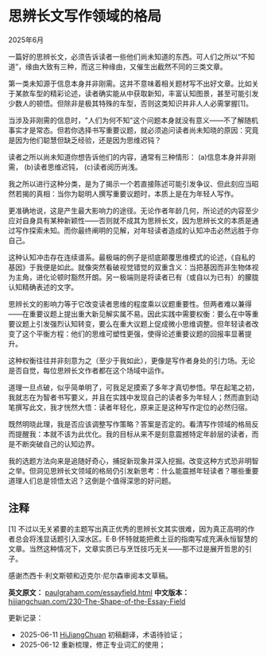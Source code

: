 


# 思辨长文写作领域的格局

2025年6月

一篇好的思辨长文，必须告诉读者一些他们尚未知道的东西。可人们之所以“不知道”，缘由大致有三种，而这三种缘由，又催生出截然不同的三类文章。

第一类未知源于信息本身并非刚需。这并不意味着相关题材写不出好文章。比如关于某款车型的精彩论述，读者确实能从中获取新知，丰富认知图景，甚至可能引发少数人的顿悟。但除非是极其特殊的车型，否则这类知识并非人人必需掌握[1]。

当涉及非刚需的信息时，"人们为何不知"这个问题本身就没有意义——不了解随机事实才是常态。但若你选择书写重要议题，就必须追问读者尚未知晓的原因：究竟是因为他们聪慧但缺乏经验，还是因为思维迟钝？

读者之所以尚未知道你想告诉他们的内容，通常有三种情形：
(a)信息本身并非刚需，
(b)读者思维迟钝，
(c)读者阅历尚浅。

我之所以进行这种分类，是为了揭示一个若直接陈述可能引发争议、但此刻应当昭然若揭的真相：当你为聪明人撰写重要议题时，本质上是在为年轻人写作。

更准确地说，这是产生最大影响力的途径。无论作者年龄几何，所论述的内容至少应对自身具有某种新颖性——否则就不成其为思辨长文，因为思辨长文的本质是通过写作探索未知。而你最终阐明的见解，对年轻读者造成的认知冲击必然远胜于你自己。

这种认知冲击存在连续谱系。最极端的例子是彻底颠覆思维模式的论述，《自私的基因》于我便是如此。就像突然看破视觉错觉的双重含义：当把基因而非生物体视为主角，进化论顿时豁然开朗。另一极端则是将读者已有（或自以为已有）的朦胧认知精确表述的文字。

思辨长文的影响力等于它改变读者思维的程度乘以议题重要性。但两者难以兼得——在重要议题上提出重大新见解实属不易。因此实践中需要权衡：要么在中等重要议题上引发强烈认知转变，要么在重大议题上促成微小思维调整。但年轻读者改变了这个平衡方程：他们的思维可塑性更强，使得论述重要议题的回报率显著提升。

这种权衡往往并非刻意为之（至少于我如此），更像是写作者身处的引力场。无论是否自觉，每位思辨长文作者都在这个场域中运作。

道理一旦点破，似乎简单明了，可我足足摸索了多年才真切参悟。早在起笔之初，我就志在为智者书写要义，并且在实践中发现自己的读者多为年轻人；然而直到动笔撰写此文，我才恍然大悟：读者年轻化，原来正是这种写作定位的必然归宿。

既然明晓此理，我是否应该调整写作策略？答案是否定的。看清写作领域的格局反而提醒我：本就不该为此优化。我的目标从来不是刻意震撼特定年龄层的读者，而是不断突破自己的认知边界。

我的选题方法向来是追随好奇心，捕捉新现象并深入挖掘。改变这种方式恐非明智之举。但洞见思辨长文领域的格局仍引发新思考：什么能震撼年轻读者？哪些重要道理人们总是领悟太迟？这倒是个值得深思的好问题。

## 注释

[1] 不过以无关紧要的主题写出真正优秀的思辨长文其实很难，因为真正高明的作者总会将浅显话题引入深水区。E·B·怀特就能把煮土豆的指南写成充满永恒智慧的文章。当然这种情况下，文章实质已与烹饪技巧无关——那不过是展开哲思的引子。

感谢杰西卡·利文斯顿和迈克尔·尼尔森审阅本文草稿。

**英文原文：** [paulgraham.com/essayfield.html](https://paulgraham.com/essayfield.html)
**中文版本：** [hijiangchuan.com/230-The-Shape-of-the-Essay-Field](https://hijiangchuan.com/230-The-Shape-of-the-Essay-Field)



更新记录：
- 2025-06-11 [HiJiangChuan](https://hijiangchuan.com) 初稿翻译，术语待验证；
- 2025-06-12 重新梳理，修正专业词汇的使用；
